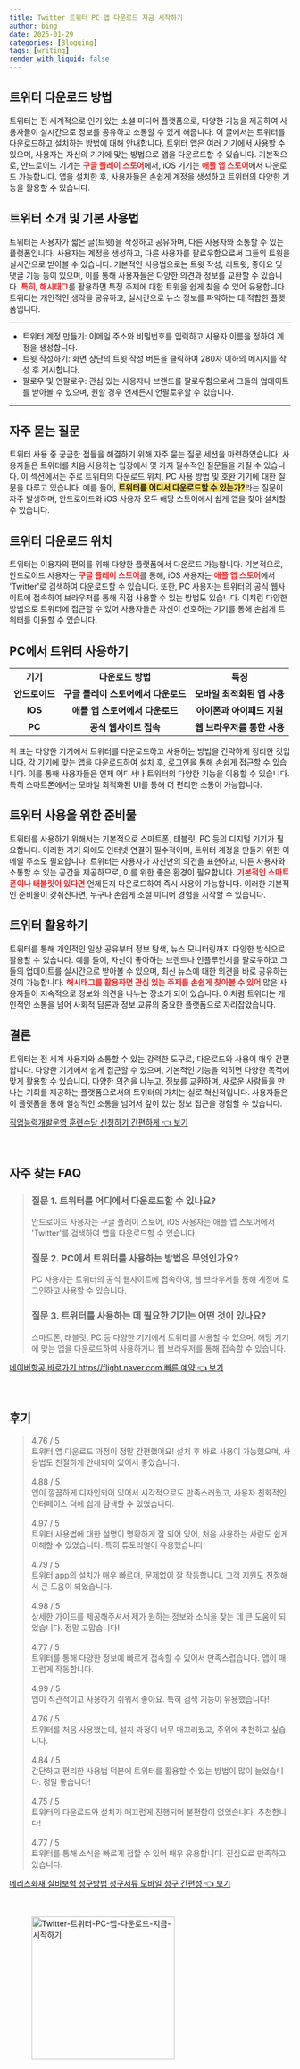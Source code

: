 ```yaml
---
title: Twitter 트위터 PC 앱 다운로드 지금 시작하기
author: bing
date: 2025-01-29
categories: [Blogging]
tags: [writing]
render_with_liquid: false
---
```



<h2 id='트위터_다운로드_방법'>트위터 다운로드 방법</h2>

<p>트위터는 전 세계적으로 인기 있는 소셜 미디어 플랫폼으로, 다양한 기능을 제공하여 사용자들이 실시간으로 정보를 공유하고 소통할 수 있게 해줍니다. 이 글에서는 트위터를 다운로드하고 설치하는 방법에 대해 안내합니다. 트위터 앱은 여러 기기에서 사용할 수 있으며, 사용자는 자신의 기기에 맞는 방법으로 앱을 다운로드할 수 있습니다. 기본적으로, 안드로이드 기기는 <b><span style="color: #ee2323;">구글 플레이 스토어</span></b>에서, iOS 기기는 <b><span style="color: #ee2323;">애플 앱 스토어</span></b>에서 다운로드 가능합니다. 앱을 설치한 후, 사용자들은 손쉽게 계정을 생성하고 트위터의 다양한 기능을 활용할 수 있습니다.</p>

<h2 id='트위터_소개_및_기본_사용법'>트위터 소개 및 기본 사용법</h2>

<p>트위터는 사용자가 짧은 글(트윗)을 작성하고 공유하며, 다른 사용자와 소통할 수 있는 플랫폼입니다. 사용자는 계정을 생성하고, 다른 사용자를 팔로우함으로써 그들의 트윗을 실시간으로 받아볼 수 있습니다. 기본적인 사용법으로는 트윗 작성, 리트윗, 좋아요 및 댓글 기능 등이 있으며, 이를 통해 사용자들은 다양한 의견과 정보를 교환할 수 있습니다. <b><span style="color: #ee2323;">특히, 해시태그</span></b>를 활용하면 특정 주제에 대한 트윗을 쉽게 찾을 수 있어 유용합니다. 트위터는 개인적인 생각을 공유하고, 실시간으로 뉴스 정보를 파악하는 데 적합한 플랫폼입니다.</p>

<hr />

<ul>
    <li>트위터 계정 만들기: 이메일 주소와 비밀번호를 입력하고 사용자 이름을 정하여 계정을 생성합니다.</li>
    <li>트윗 작성하기: 화면 상단의 트윗 작성 버튼을 클릭하여 280자 이하의 메시지를 작성 후 게시합니다.</li>
    <li>팔로우 및 언팔로우: 관심 있는 사용자나 브랜드를 팔로우함으로써 그들의 업데이트를 받아볼 수 있으며, 원할 경우 언제든지 언팔로우할 수 있습니다.</li>
</ul>

<hr />

<h2 id='자주_묻는_질문'>자주 묻는 질문</h2>

<p>트위터 사용 중 궁금한 점들을 해결하기 위해 자주 묻는 질문 세션을 마련하였습니다. 사용자들은 트위터를 처음 사용하는 입장에서 몇 가지 필수적인 질문들을 가질 수 있습니다. 이 섹션에서는 주로 트위터의 다운로드 위치, PC 사용 방법 및 호환 기기에 대한 질문을 다루고 있습니다. 예를 들어, <b><span style="background-color: #ffe066;">트위터를 어디서 다운로드할 수 있는가?</span></b>라는 질문이 자주 발생하며, 안드로이드와 iOS 사용자 모두 해당 스토어에서 쉽게 앱을 찾아 설치할 수 있습니다.</p>

<h2 id='트위터_다운로드_위치'>트위터 다운로드 위치</h2>

<p>트위터는 이용자의 편의를 위해 다양한 플랫폼에서 다운로드 가능합니다. 기본적으로, 안드로이드 사용자는 <b><span style="color: #ee2323;">구글 플레이 스토어</span></b>를 통해, iOS 사용자는 <b><span style="color: #ee2323;">애플 앱 스토어</span></b>에서 'Twitter'로 검색하여 다운로드할 수 있습니다. 또한, PC 사용자는 트위터의 공식 웹사이트에 접속하여 브라우저를 통해 직접 사용할 수 있는 방법도 있습니다. 이처럼 다양한 방법으로 트위터에 접근할 수 있어 사용자들은 자신이 선호하는 기기를 통해 손쉽게 트위터를 이용할 수 있습니다.</p>

<h2 id='PC에서_트위터_사용하기'>PC에서 트위터 사용하기</h2>

<table>
    <tr>
        <td style="text-align: center; height: 17px;"><b>기기</b></td>
        <td style="text-align: center; height: 17px;"><b>다운로드 방법</b></td>
        <td style="text-align: center; height: 17px;"><b>특징</b></td>
    </tr>
    <tr>
        <td style="text-align: center; height: 17px;"><b>안드로이드</b></td>
        <td style="text-align: center; height: 17px;"><b>구글 플레이 스토어에서 다운로드</b></td>
        <td style="text-align: center; height: 17px;"><b>모바일 최적화된 앱 사용</b></td>
    </tr>
    <tr>
        <td style="text-align: center; height: 17px;"><b>iOS</b></td>
        <td style="text-align: center; height: 17px;"><b>애플 앱 스토어에서 다운로드</b></td>
        <td style="text-align: center; height: 17px;"><b>아이폰과 아이패드 지원</b></td>
    </tr>
    <tr>
        <td style="text-align: center; height: 17px;"><b>PC</b></td>
        <td style="text-align: center; height: 17px;"><b>공식 웹사이트 접속</b></td>
        <td style="text-align: center; height: 17px;"><b>웹 브라우저를 통한 사용</b></td>
    </tr>
</table>

<p>위 표는 다양한 기기에서 트위터를 다운로드하고 사용하는 방법을 간략하게 정리한 것입니다. 각 기기에 맞는 앱을 다운로드하여 설치 후, 로그인을 통해 손쉽게 접근할 수 있습니다. 이를 통해 사용자들은 언제 어디서나 트위터의 다양한 기능을 이용할 수 있습니다. 특히 스마트폰에서는 모바일 최적화된 UI를 통해 더 편리한 소통이 가능합니다.</p>

<h2 id='트위터_사용을_위한_준비물'>트위터 사용을 위한 준비물</h2>

<p>트위터를 사용하기 위해서는 기본적으로 스마트폰, 태블릿, PC 등의 디지털 기기가 필요합니다. 이러한 기기 외에도 인터넷 연결이 필수적이며, 트위터 계정을 만들기 위한 이메일 주소도 필요합니다. 트위터는 사용자가 자신만의 의견을 표현하고, 다른 사용자와 소통할 수 있는 공간을 제공하므로, 이를 위한 좋은 환경이 필요합니다. <b><span style="color: #ee2323;">기본적인 스마트폰이나 태블릿이 있다면</span></b> 언제든지 다운로드하여 즉시 사용이 가능합니다. 이러한 기본적인 준비물이 갖춰진다면, 누구나 손쉽게 소셜 미디어 경험을 시작할 수 있습니다.</p>

<h2 id='트위터_활용하기'>트위터 활용하기</h2>

<p>트위터를 통해 개인적인 일상 공유부터 정보 탐색, 뉴스 모니터링까지 다양한 방식으로 활용할 수 있습니다. 예를 들어, 자신이 좋아하는 브랜드나 인플루언서를 팔로우하고 그들의 업데이트를 실시간으로 받아볼 수 있으며, 최신 뉴스에 대한 의견을 바로 공유하는 것이 가능합니다. <b><span style="color: #ee2323;">해시태그를 활용하면 관심 있는 주제를 손쉽게 찾아볼 수 있어</span></b> 많은 사용자들이 지속적으로 정보와 의견을 나누는 장소가 되어 있습니다. 이처럼 트위터는 개인적인 소통을 넘어 사회적 담론과 정보 교류의 중요한 플랫폼으로 자리잡았습니다.</p>

<h2 id='결론'>결론</h2>

<p>트위터는 전 세계 사용자와 소통할 수 있는 강력한 도구로, 다운로드와 사용이 매우 간편합니다. 다양한 기기에서 쉽게 접근할 수 있으며, 기본적인 기능을 익히면 다양한 목적에 맞게 활용할 수 있습니다. 다양한 의견을 나누고, 정보를 교환하며, 새로운 사람들을 만나는 기회를 제공하는 플랫폼으로서의 트위터의 가치는 실로 혁신적입니다. 사용자들은 이 플랫폼을 통해 일상적인 소통을 넘어서 깊이 있는 정보 접근을 경험할 수 있습니다.</p>


<p><a class="click-button" title="직업능력개발운영 훈련수당 신청하기 간편하게" href="https://adkhouse.github.io/posts/%EC%A7%81%EC%97%85%EB%8A%A5%EB%A0%A5%EA%B0%9C%EB%B0%9C%EC%9A%B4%EC%98%81-%ED%9B%88%EB%A0%A8%EC%88%98%EB%8B%B9-%EC%8B%A0%EC%B2%AD%ED%95%98%EA%B8%B0-%EA%B0%84%ED%8E%B8%ED%95%98%EA%B2%8C/" rel="dofollow">직업능력개발운영 훈련수당 신청하기 간편하게 👈 보기</a></p><br>
<h2 id='자주_찾는_FAQ'>자주 찾는 FAQ</h2>
<div itemscope="" itemtype="https://schema.org/FAQPage"> 
<blockquote> 
<div itemscope="" itemprop="mainEntity" itemtype="https://schema.org/Question"> 
<h3 itemprop="name">질문 1. 트위터를 어디에서 다운로드할 수 있나요?</h3> 
<div itemscope="" itemprop="acceptedAnswer" itemtype="https://schema.org/Answer"> 
<span itemprop="text"> 
<p>안드로이드 사용자는 구글 플레이 스토어, iOS 사용자는 애플 앱 스토어에서 'Twitter'를 검색하여 앱을 다운로드할 수 있습니다.</p> 
</span> 
</div> 
</div> 

<div itemscope="" itemprop="mainEntity" itemtype="https://schema.org/Question"> 
<h3 itemprop="name">질문 2. PC에서 트위터를 사용하는 방법은 무엇인가요?</h3> 
<div itemscope="" itemprop="acceptedAnswer" itemtype="https://schema.org/Answer"> 
<span itemprop="text"> 
<p>PC 사용자는 트위터의 공식 웹사이트에 접속하여, 웹 브라우저를 통해 계정에 로그인하고 사용할 수 있습니다.</p> 
</span> 
</div> 
</div> 

<div itemscope="" itemprop="mainEntity" itemtype="https://schema.org/Question"> 
<h3 itemprop="name">질문 3. 트위터를 사용하는 데 필요한 기기는 어떤 것이 있나요?</h3> 
<div itemscope="" itemprop="acceptedAnswer" itemtype="https://schema.org/Answer"> 
<span itemprop="text"> 
<p>스마트폰, 태블릿, PC 등 다양한 기기에서 트위터를 사용할 수 있으며, 해당 기기에 맞는 앱을 다운로드하여 사용하거나 웹 브라우저를 통해 접속할 수 있습니다.</p> 
</span> 
</div> 
</div> 
</blockquote> 
</div>
<p><a class="click-button" title="네이버항공 바로가기 https//flight.naver.com 빠른 예약" href="https://adkhouse.github.io/posts/%EB%84%A4%EC%9D%B4%EB%B2%84%ED%95%AD%EA%B3%B5-%EB%B0%94%EB%A1%9C%EA%B0%80%EA%B8%B0-httpsflight.naver.com-%EB%B9%A0%EB%A5%B8-%EC%98%88%EC%95%BD/" rel="dofollow">네이버항공 바로가기 https//flight.naver.com 빠른 예약 👈 보기</a></p><br>
<h2 id='후기'>후기</h2>
<div itemscope itemtype="https://schema.org/Product">
  <blockquote>
  <div itemprop="review" itemscope itemtype="https://schema.org/Review">
      <div itemprop="reviewRating" itemscope itemtype="https://schema.org/Rating"> <span itemprop="ratingValue">4.76</span> / <span itemprop="bestRating">5</span> </div>
      <span itemprop="reviewBody">트위터 앱 다운로드 과정이 정말 간편했어요! 설치 후 바로 사용이 가능했으며, 사용법도 친절하게 안내되어 있어서 좋았습니다.</span>
  </div>
  <br>
  <div itemprop="review" itemscope itemtype="https://schema.org/Review">
      <div itemprop="reviewRating" itemscope itemtype="https://schema.org/Rating"> <span itemprop="ratingValue">4.88</span> / <span itemprop="bestRating">5</span> </div>
      <span itemprop="reviewBody">앱이 깔끔하게 디자인되어 있어서 시각적으로도 만족스러웠고, 사용자 친화적인 인터페이스 덕에 쉽게 탐색할 수 있었습니다.</span>
  </div>
  <br>
  <div itemprop="review" itemscope itemtype="https://schema.org/Review">
      <div itemprop="reviewRating" itemscope itemtype="https://schema.org/Rating"> <span itemprop="ratingValue">4.97</span> / <span itemprop="bestRating">5</span> </div>
      <span itemprop="reviewBody">트위터 사용법에 대한 설명이 명확하게 잘 되어 있어, 처음 사용하는 사람도 쉽게 이해할 수 있었습니다. 특히 튜토리얼이 유용했습니다!</span>
  </div>
  <br>
  <div itemprop="review" itemscope itemtype="https://schema.org/Review">
      <div itemprop="reviewRating" itemscope itemtype="https://schema.org/Rating"> <span itemprop="ratingValue">4.79</span> / <span itemprop="bestRating">5</span> </div>
      <span itemprop="reviewBody">트위터 app의 설치가 매우 빠르며, 문제없이 잘 작동합니다. 고객 지원도 친절해서 큰 도움이 되었습니다.</span>
  </div>
  <br>
  <div itemprop="review" itemscope itemtype="https://schema.org/Review">
      <div itemprop="reviewRating" itemscope itemtype="https://schema.org/Rating"> <span itemprop="ratingValue">4.98</span> / <span itemprop="bestRating">5</span> </div>
      <span itemprop="reviewBody">상세한 가이드를 제공해주셔서 제가 원하는 정보와 소식을 찾는 데 큰 도움이 되었습니다. 정말 고맙습니다!</span>
  </div>
  <br>
  <div itemprop="review" itemscope itemtype="https://schema.org/Review">
      <div itemprop="reviewRating" itemscope itemtype="https://schema.org/Rating"> <span itemprop="ratingValue">4.77</span> / <span itemprop="bestRating">5</span> </div>
      <span itemprop="reviewBody">트위터를 통해 다양한 정보에 빠르게 접속할 수 있어서 만족스럽습니다. 앱이 매끄럽게 작동합니다.</span>
  </div>
  <br>
  <div itemprop="review" itemscope itemtype="https://schema.org/Review">
      <div itemprop="reviewRating" itemscope itemtype="https://schema.org/Rating"> <span itemprop="ratingValue">4.99</span> / <span itemprop="bestRating">5</span> </div>
      <span itemprop="reviewBody">앱이 직관적이고 사용하기 쉬워서 좋아요. 특히 검색 기능이 유용했습니다!</span>
  </div>
  <br>
  <div itemprop="review" itemscope itemtype="https://schema.org/Review">
      <div itemprop="reviewRating" itemscope itemtype="https://schema.org/Rating"> <span itemprop="ratingValue">4.76</span> / <span itemprop="bestRating">5</span> </div>
      <span itemprop="reviewBody">트위터를 처음 사용했는데, 설치 과정이 너무 매끄러웠고, 주위에 추천하고 싶습니다.</span>
  </div>
  <br>
  <div itemprop="review" itemscope itemtype="https://schema.org/Review">
      <div itemprop="reviewRating" itemscope itemtype="https://schema.org/Rating"> <span itemprop="ratingValue">4.84</span> / <span itemprop="bestRating">5</span> </div>
      <span itemprop="reviewBody">간단하고 편리한 사용법 덕분에 트위터를 활용할 수 있는 방법이 많이 늘었습니다. 정말 좋습니다!</span>
  </div>
  <br>
  <div itemprop="review" itemscope itemtype="https://schema.org/Review">
      <div itemprop="reviewRating" itemscope itemtype="https://schema.org/Rating"> <span itemprop="ratingValue">4.75</span> / <span itemprop="bestRating">5</span> </div>
      <span itemprop="reviewBody">트위터의 다운로드와 설치가 매끄럽게 진행되어 불편함이 없었습니다. 추천합니다!</span>
  </div>
  <br>
  <div itemprop="review" itemscope itemtype="https://schema.org/Review">
      <div itemprop="reviewRating" itemscope itemtype="https://schema.org/Rating"> <span itemprop="ratingValue">4.77</span> / <span itemprop="bestRating">5</span> </div>
      <span itemprop="reviewBody">트위터를 통해 소식을 빠르게 접할 수 있어 매우 유용합니다. 진심으로 만족하고 있습니다.</span>
  </div>
  </blockquote>
</div>
<p><a class="click-button" title="메리츠화재 실비보험 청구방법 청구서류 모바일 청구 간편성" href="https://adkhouse.github.io/posts/%EB%A9%94%EB%A6%AC%EC%B8%A0%ED%99%94%EC%9E%AC-%EC%8B%A4%EB%B9%84%EB%B3%B4%ED%97%98-%EC%B2%AD%EA%B5%AC%EB%B0%A9%EB%B2%95-%EC%B2%AD%EA%B5%AC%EC%84%9C%EB%A5%98-%EB%AA%A8%EB%B0%94%EC%9D%BC-%EC%B2%AD%EA%B5%AC-%EA%B0%84%ED%8E%B8%EC%84%B1/" rel="dofollow">메리츠화재 실비보험 청구방법 청구서류 모바일 청구 간편성 👈 보기</a></p><br>
<figure class="image"><img src="https://adkhouse.github.io/assets/img/thumbnail/Twitter-트위터-PC-앱-다운로드-지금-시작하기.webp" alt="Twitter-트위터-PC-앱-다운로드-지금-시작하기" width="256" height="256"></figure>